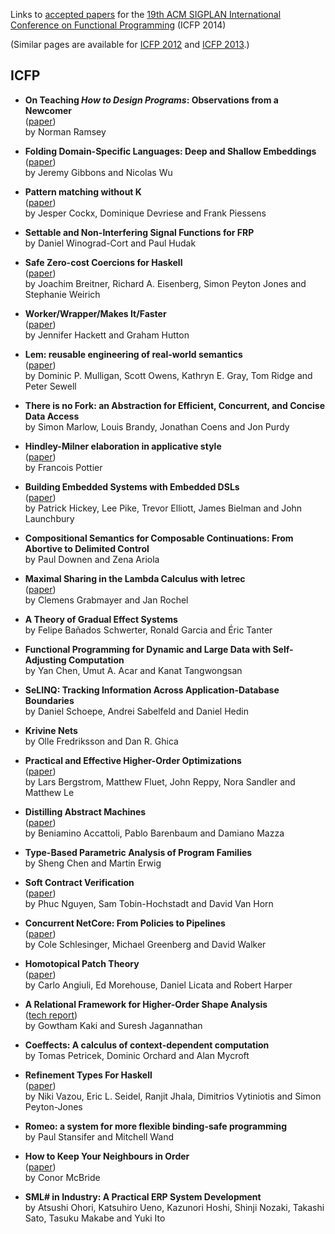 Links to [accepted papers][icfp14-accepted] for the [19th ACM SIGPLAN International Conference on Functional Programming][icfp14] (ICFP 2014)

[icfp14]: http://icfpconference.org/icfp2014/
[icfp14-accepted]: http://icfpconference.org/icfp2014/accepted.html

(Similar pages are available for [ICFP 2012][icfp12] and [ICFP 2013][icfp13].)

[icfp12]: https://github.com/technogeeky/icfp12-paper-links
[icfp13]: https://github.com/gasche/icfp2013-papers

## ICFP

* **On Teaching *How to Design Programs*: Observations from a Newcomer**  
    ([paper](http://www.cs.tufts.edu/~nr/pubs/htdp.pdf))  
    by Norman Ramsey

* **Folding Domain-Specific Languages: Deep and Shallow Embeddings**  
    ([paper](http://www.cs.ox.ac.uk/jeremy.gibbons/publications/embedding.pdf))  
    by Jeremy Gibbons and Nicolas Wu

* **Pattern matching without K**  
    ([paper](http://people.cs.kuleuven.be/~jesper.cockx/Without-K/Pattern-matching-without-K.pdf))  
    by Jesper Cockx, Dominique Devriese and Frank Piessens

* **Settable and Non-Interfering Signal Functions for FRP**  
    by Daniel Winograd-Cort and Paul Hudak

* **Safe Zero-cost Coercions for Haskell**  
    ([paper](http://www.cis.upenn.edu/~eir/papers/2014/coercible/coercible.pdf))  
    by Joachim Breitner, Richard A. Eisenberg, Simon Peyton Jones and Stephanie Weirich

* **Worker/Wrapper/Makes It/Faster**  
    ([paper](http://www.cs.nott.ac.uk/~gmh/faster.pdf))  
    by Jennifer Hackett and Graham Hutton

* **Lem: reusable engineering of real-world semantics**  
    ([paper](http://www.cl.cam.ac.uk/~pes20/lem/built-doc/lem-draft.pdf))  
    by Dominic P. Mulligan, Scott Owens, Kathryn E. Gray, Tom Ridge and Peter Sewell

* **There is no Fork: an Abstraction for Efficient, Concurrent, and Concise Data Access**  
    by Simon Marlow, Louis Brandy, Jonathan Coens and Jon Purdy

* **Hindley-Milner elaboration in applicative style**  
    ([paper](http://gallium.inria.fr/~fpottier/publis/fpottier-elaboration.pdf))  
    by Francois Pottier

* **Building Embedded Systems with Embedded DSLs**  
    ([paper](https://github.com/GaloisInc/smaccmpilot-experiencereport/blob/master/embedded-experience.pdf?raw=true))  
    by Patrick Hickey, Lee Pike, Trevor Elliott, James Bielman and John Launchbury

* **Compositional Semantics for Composable Continuations: From Abortive to Delimited Control**  
    by Paul Downen and Zena Ariola

* **Maximal Sharing in the Lambda Calculus with letrec**  
    ([paper](http://arxiv.org/pdf/1401.1460v4))  
    by Clemens Grabmayer and Jan Rochel

* **A Theory of Gradual Effect Systems**  
    by Felipe Bañados Schwerter, Ronald Garcia and Éric Tanter

* **Functional Programming for Dynamic and Large Data with Self-Adjusting Computation**  
    by Yan Chen, Umut A. Acar and Kanat Tangwongsan

* **SeLINQ: Tracking Information Across Application-Database Boundaries**  
    by Daniel Schoepe, Andrei Sabelfeld and Daniel Hedin

* **Krivine Nets**  
    by Olle Fredriksson and Dan R. Ghica

* **Practical and Effective Higher-Order Optimizations**  
    ([paper](http://people.cs.uchicago.edu/~jhr/papers/2014/icfp-reflow.pdf))  
    by Lars Bergstrom, Matthew Fluet, John Reppy, Nora Sandler and Matthew Le

* **Distilling Abstract Machines**  
    ([paper](http://lipn.univ-paris13.fr/~mazza/papers/AbsMachinesES.pdf))  
    by Beniamino Accattoli, Pablo Barenbaum and Damiano Mazza

* **Type-Based Parametric Analysis of Program Families**  
    by Sheng Chen and Martin Erwig

* **Soft Contract Verification**  
    ([paper](http://arxiv.org/pdf/1307.6239v3))  
    by Phuc Nguyen, Sam Tobin-Hochstadt and David Van Horn

* **Concurrent NetCore: From Policies to Pipelines**  
    ([paper](http://www.cis.upenn.edu/~mgree/papers/icfp2014sub_cnc.pdf))  
    by Cole Schlesinger, Michael Greenberg and David Walker

* **Homotopical Patch Theory**  
    ([paper](http://www.cs.cmu.edu/~rwh/papers/htpt/paper.pdf))  
    by Carlo Angiuli, Ed Morehouse, Daniel Licata and Robert Harper

* **A Relational Framework for Higher-Order Shape Analysis**  
    ([tech report](http://tycon.github.io/catalyst/techrep.pdf))  
    by Gowtham Kaki and Suresh Jagannathan

* **Coeffects: A calculus of context-dependent computation**  
    by Tomas Petricek, Dominic Orchard and Alan Mycroft

* **Refinement Types For Haskell**  
    ([paper](http://goto.ucsd.edu/~nvazou/refinement_types_for_haskell.pdf))  
    by Niki Vazou, Eric L. Seidel, Ranjit Jhala, Dimitrios Vytiniotis and Simon Peyton-Jones

* **Romeo: a system for more flexible binding-safe programming**  
    by Paul Stansifer and Mitchell Wand

* **How to Keep Your Neighbours in Order**  
    ([paper](https://personal.cis.strath.ac.uk/conor.mcbride/pub/Pivotal.pdf))  
    by Conor McBride

* **SML# in Industry: A Practical ERP System Development**  
    by Atsushi Ohori, Katsuhiro Ueno, Kazunori Hoshi, Shinji Nozaki, Takashi Sato, Tasuku Makabe and Yuki Ito
